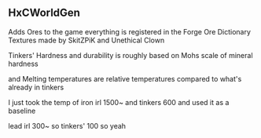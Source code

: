 HxCWorldGen
------------------------
Adds Ores to the game everything is registered in the Forge Ore Dictionary
Textures made by SkitZPiK and Unethical Clown

Tinkers' Hardness and durability is roughly based on Mohs scale of mineral hardness

and Melting temperatures are relative temperatures compared to what's already in tinkers

I just took the temp of iron irl 1500~ and tinkers 600 and used it as a baseline

lead irl 300~ so tinkers' 100 so yeah
